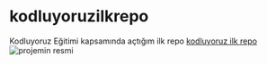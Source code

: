 # kodluyoruzilkrepo
Kodluyoruz Eğitimi kapsamında açtığım ilk repo
[kodluyoruz ilk repo](https://github.com/ahmethansatici/kodluyoruzilkrepo.git)
![projemin resmi](https://static.euronews.com/articles/stories/05/04/21/50/1000x563_cmsv2_afe3c13c-f5df-54bb-9736-60effd3f8d49-5042150.jpg)
